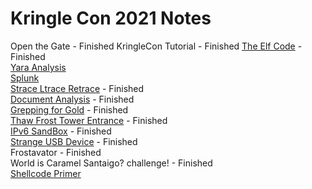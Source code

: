 # Kringle Con 2021 Notes

Open the Gate - Finished
KringleCon Tutorial - Finished
[The Elf Code](TheElfCode/TheElfCode.md) - Finished  
[Yara Analysis](YaraAnalysis/YaraAnalysisNotes.md)  
[Splunk](Splunk/SplunkNotes.md)  
[Strace Ltrace Retrace](StraceLtraceRetrace/StraceNotes) - Finished  
[Document Analysis](ExifTool/ExifToolNotes.md) - Finished  
[Grepping for Gold](BigScan/BigScanNotes.md) - Finished  
[Thaw Frost Tower Entrance](FrostDoor/FrostDoorNotes.md) - Finished  
[IPv6 SandBox](IPv6/IPv6Notes.md) - Finished  
[Strange USB Device](RubberDucky/RubberDuckyNotes.md) - Finished  
Frostavator - Finished  
World is Caramel Santaigo? challenge! - Finished  
[Shellcode Primer](ShellCodePrimer/ShellCodePrimer.md)  
